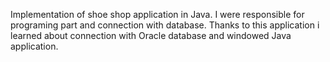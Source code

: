 Implementation of shoe shop application in Java. I were responsible for programing part and connection with database. Thanks to this application i learned about connection with Oracle database and windowed Java application.
